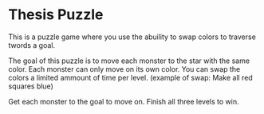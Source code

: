 # Thesis Puzzle

This is a puzzle game where you use the abuility to swap colors to traverse twords a goal.

The goal of this puzzle is to move each monster to the star with the same color. Each monster can only move on its own color. You can swap the colors a limited ammount of time per level. (example of swap: Make all red squares blue)

Get each monster to the goal to move on. Finish all three levels to win.
